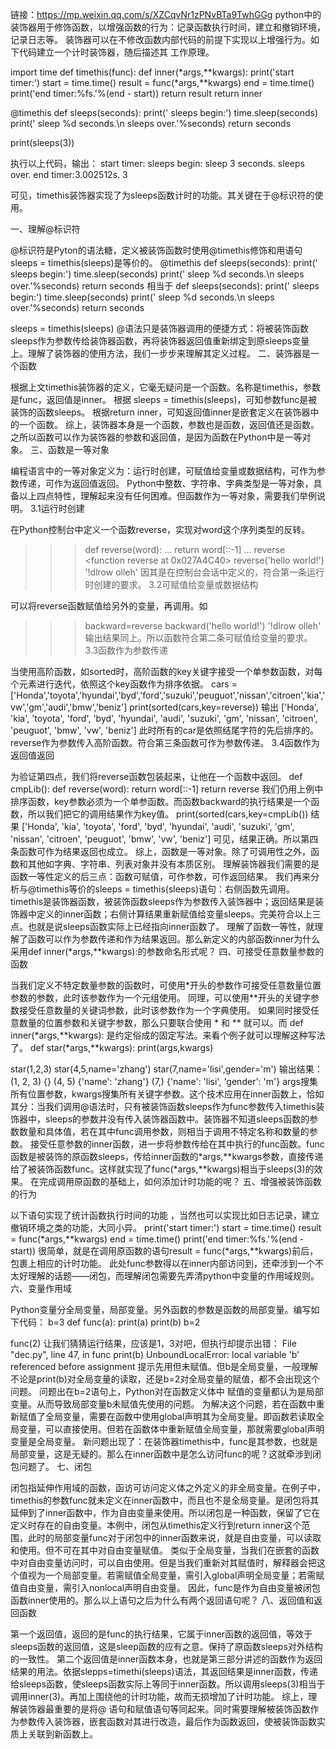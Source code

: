 链接：https://mp.weixin.qq.com/s/XZCqvNr1zPNvBTa9TwhGGg
python中的装饰器用于修饰函数，以增强函数的行为：记录函数执行时间，建立和撤销环境，记录日志等。
装饰器可以在不修改函数内部代码的前提下实现以上增强行为。如下代码建立一个计时装饰器，随后描述其
工作原理。

import time
def timethis(func):
    def inner(*args,**kwargs):
        print('start timer:')
        start = time.time()
        result = func(*args,**kwargs) 
        end = time.time()
        print('end timer:%fs.'%(end - start))
        return result 
    return inner

@timethis
def sleeps(seconds):
    print('  sleeps begin:')
    time.sleep(seconds)
    print('    sleep %d seconds.\n  sleeps over.'%seconds)
    return seconds

print(sleeps(3))

执行以上代码，输出：
start timer:
  sleeps begin:
    sleep 3 seconds.
  sleeps over.
end timer:3.002512s.
3

可见，timethis装饰器实现了为sleeps函数计时的功能。其关键在于@标识符的使用。

一、理解@标识符

@标识符是Pyton的语法糖，定义被装饰函数时使用@timethis修饰和用语句sleeps = timethis(sleeps)是等价的。
@timethis
def sleeps(seconds):
    print('  sleeps begin:')
    time.sleep(seconds)
    print('    sleep %d seconds.\n  sleeps over.'%seconds)
    return seconds
相当于
def sleeps(seconds):
    print('  sleeps begin:')
    time.sleep(seconds)
    print('    sleep %d seconds.\n  sleeps over.'%seconds)
    return seconds
    
sleeps = timethis(sleeps)
@语法只是装饰器调用的便捷方式：将被装饰函数sleeps作为参数传给装饰器函数，再将装饰器返回值重新绑定到原sleeps变量上。理解了装饰器的使用方法，我们一步步来理解其定义过程。
二、装饰器是一个函数

根据上文timethis装饰器的定义，它毫无疑问是一个函数。名称是timethis，参数是func，返回值是inner。
根据 sleeps = timethis(sleeps)，可知参数func是被装饰的函数sleeps。
根据return inner，可知返回值inner是嵌套定义在装饰器中的一个函数。
综上，装饰器本身是一个函数，参数也是函数，返回值还是函数。之所以函数可以作为装饰器的参数和返回值，是因为函数在Python中是一等对象。
三、函数是一等对象

编程语言中的一等对象定义为：运行时创建，可赋值给变量或数据结构，可作为参数传递，可作为返回值返回。
Python中整数、字符串、字典类型是一等对象，具备以上四点特性，理解起来没有任何困难。但函数作为一等对象，需要我们举例说明。
3.1运行时创建

在Python控制台中定义一个函数reverse，实现对word这个序列类型的反转。
>>> def reverse(word):
...     return word[::-1]
...
>>> reverse
<function reverse at 0x027A4C40>
>>> reverse('hello world!')
'!dlrow olleh'
因其是在控制台会话中定义的，符合第一条运行时创建的要求。
3.2可赋值给变量或数据结构

可以将reverse函数赋值给另外的变量，再调用。如
>>> backward=reverse
>>> backward('hello world!')
'!dlrow olleh'
输出结果同上。所以函数符合第二条可赋值给变量的要求。
3.3函数作为参数传递

当使用高阶函数，如sorted时，高阶函数的key关键字接受一个单参数函数，对每个元素进行迭代，依照这个key函数作为排序依据。
cars = ['Honda','toyota','hyundai','byd','ford','suzuki','peuguot','nissan','citroen','kia','vw','gm','audi','bmw','beniz']
print(sorted(cars,key=reverse))
输出
['Honda', 'kia', 'toyota', 'ford', 'byd', 'hyundai', 'audi', 'suzuki', 'gm', 'nissan', 'citroen', 'peuguot', 'bmw', 'vw', 'beniz']
此时所有的car是依照结尾字符的先后排序的。reverse作为参数传入高阶函数。符合第三条函数可作为参数传递。
3.4函数作为返回值返回

为验证第四点，我们将reverse函数包装起来，让他在一个函数中返回。
def cmpLib():
    def reverse(word):
        return word[::-1]
    return reverse
我们仍用上例中排序函数，key参数必须为一个单参函数。而函数backward的执行结果是一个函数，所以我们把它的调用结果作为key值。
print(sorted(cars,key=cmpLib())
结果
['Honda', 'kia', 'toyota', 'ford', 'byd', 'hyundai', 'audi', 'suzuki', 'gm', 'nissan', 'citroen', 'peuguot', 'bmw', 'vw', 'beniz']
可见，结果正确。所以第四条函数可作为结果返回也成立。
综上，函数是一等对象。除了可调用性之外，函数和其他如字典、字符串、列表对象并没有本质区别。
理解装饰器我们需要的是函数一等性定义的后三点：函数可赋值，可作参数，可作返回结果。
我们再来分析与@timethis等价的sleeps = timethis(sleeps)语句：右侧函数先调用。timethis是装饰器函数，被装饰函数sleeps作为参数传入装饰器中；返回结果是装饰器中定义的inner函数；右侧计算结果重新赋值给变量sleeps。完美符合以上三点。也就是说sleeps函数实际上已经指向inner函数了。
理解了函数一等性，就理解了函数可以作为参数传递和作为结果返回。那么新定义的内部函数inner为什么采用def inner(*args,**kwargs):的参数命名形式呢？
四、可接受任意数量参数的函数

当我们定义不特定数量参数的函数时，可使用*开头的参数作可接受任意数量位置参数的参数，此时该参数作为一个元组使用。
同理，可以使用**开头的关键字参数接受任意数量的关键词参数，此时该参数作为一个字典使用。
如果同时接受任意数量的位置参数和关键字参数，那么只要联合使用 * 和 ** 就可以。而 def inner(*args,**kwargs): 是约定俗成的固定写法。来看个例子就可以理解这种写法了。
def star(*args,**kwargs):
    print(args,kwargs)

star(1,2,3)
star(4,5,name='zhang')
star(7,name='lisi',gender='m')
输出结果：
(1, 2, 3) {}
(4, 5) {'name': 'zhang'}
(7,) {'name': 'lisi', 'gender': 'm'}
args搜集所有位置参数，kwargs搜集所有关键字参数。这个技术应用在inner函数上，恰如其分：当我们调用@语法时，只有被装饰函数sleeps作为func参数传入timethis装饰器中，sleeps的参数并没有传入装饰器函数中。装饰器不知道sleeps函数的参数数量和具体值，若在其中func调用参数，则相当于调用不特定名称和数量的参数。
接受任意参数的inner函数，进一步将参数传给在其中执行的func函数。func函数是被装饰的原函数sleeps，传给inner函数的*args,**kwargs参数，直接传递给了被装饰函数func。这样就实现了func(*args,**kwargs)相当于sleeps(3)的效果。
在完成调用原函数的基础上，如何添加计时功能的呢？
五、增强被装饰函数的行为

以下语句实现了统计函数执行时间的功能 ，当然也可以实现比如日志记录，建立撤销环境之类的功能，大同小异。
print('start timer:')
start = time.time()
result = func(*args,**kwargs) 
end = time.time()
print('end timer:%fs.'%(end - start))
很简单，就是在调用原函数的语句result = func(*args,**kwargs)前后，包裹上相应的计时功能。
此处func参数得以在inner内部访问到，还牵涉到一个不太好理解的话题——闭包，而理解闭包需要先弄清python中变量的作用域规则。
六、变量作用域

Python变量分全局变量，局部变量。另外函数的参数是函数的局部变量。编写如下代码：
b=3
def func(a):
    print(a)
    print(b)
    b=2

func(2)
让我们猜猜运行结果，应该是1，3对吧，但执行却提示出错：
File "dec.py", line 47, in func
    print(b)
UnboundLocalError: local variable 'b' referenced before assignment
提示先用但未赋值。但b是全局变量，一般理解不论是print(b)对全局变量的读取，还是b=2对全局变量的赋值，都不会出现这个问题。
问题出在b=2语句上，Python对在函数定义体中 赋值的变量都认为是局部变量。从而导致局部变量b未赋值先使用的问题。
为解决这个问题，若在函数中重新赋值了全局变量，需要在函数中使用global声明其为全局变量。即函数若读取全局变量，可以直接使用。但若在函数体中重新赋值全局变量，那就需要global声明变量是全局变量。
新问题出现了：在装饰器timethis中，func是其参数，也就是局部变量，这是无疑的。那么在inner函数中是怎么访问func的呢？这就牵涉到闭包问题了。
七、闭包

闭包指延伸作用域的函数，函访可访问定义体之外定义的非全局变量。在例子中，timethis的参数func就未定义在inner函数中，而且也不是全局变量。是闭包将其延伸到了inner函数中，作为自由变量来使用。所以闭包是一种函数，保留了它在定义时存在的自由变量。本例中，闭包从timethis定义行到return inner这个范围，此时的局部变量func对于闭包中的inner函数来说，就是自由变量，可以读取和使用。但不可在其中对自由变量赋值。
类似于全局变量，当我们在嵌套的函数中对自由变量访问时，可以自由使用。但是当我们重新对其赋值时，解释器会把这个值视为一个局部变量。若需赋值全局变量，需引入global声明全局变量；若需赋值自由变量，需引入nonlocal声明自由变量。
因此，func是作为自由变量被闭包函数inner使用的。那么以上语句之后为什么有两个返回语句呢？
八、返回值和返回函数

第一个返回值，返回的是func的执行结果，它属于inner函数的返回值，等效于sleeps函数的返回值，这是sleep函数的应有之意。保持了原函数sleeps对外结构的一致性。
第二个返回值是inner函数本身，也就是第三部分讲述的函数作为返回结果的用法。依据slepps=timethi(sleeps)语法，其返回结果是inner函数，传递给sleeps函数，使sleeps函数实际上等同于inner函数。所以调用sleeps(3)相当于调用inner(3)。再加上围绕他的计时功能，故而无损增加了计时功能。
综上，理解装饰器最重要的是将@ 语句和赋值语句等同起来。同时需要理解被装饰函数作为参数传入装饰器，嵌套函数对其进行改造，最后作为函数返回，使被装饰函数实质上关联到新函数上。